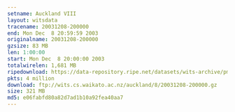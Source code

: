 ```yaml
---
setname: Auckland VIII
layout: witsdata
tracename: 20031208-200000
end: Mon Dec  8 20:59:59 2003
originalname: 20031208-200000
gzsize: 83 MB
len: 1:00:00
start: Mon Dec  8 20:00:00 2003
totalwirelen: 1,681 MB
ripedownload: https://data-repository.ripe.net/datasets/wits-archive/pma/long/auck/8//20031208-200000.gz
pkts: 4 million
download: ftp://wits.cs.waikato.ac.nz/auckland/8/20031208-200000.gz
size: 321 MB
md5: e06fabfd80a82d7ad1b10a92fea40aa7
---
```

